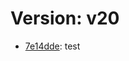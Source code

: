 # Version: v20

* [7e14dde](https://github.com/VictoriaSko/unit-demo-cra/commit/7e14dde342a9a6a7896dbf7f3c2a08f5af8713d6): test
